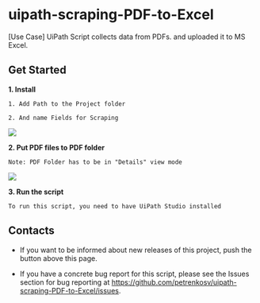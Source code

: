 # uipath-scraping-PDF-to-Excel
[Use Case] UiPath Script collects data from PDFs. and uploaded it to MS Excel.

## Get Started

**1. Install**
  ```
  1. Add Path to the Project folder

  2. And name Fields for Scraping
  ```
  ![](https://doc-04-8o-docs.googleusercontent.com/docs/securesc/ha0ro937gcuc7l7deffksulhg5h7mbp1/jggliatlpi5vc6t627hmo8qlvl2ljq54/1568433600000/17256163865911582076/*/1nXZwe37r6kjMEBHIrsSmfoj1Ou8OpCPl)


**2. Put PDF files to PDF folder**
  ```
  Note: PDF Folder has to be in "Details" view mode
  ```
  
  ![](https://doc-0s-c8-docs.googleusercontent.com/docs/securesc/j53s80gf4ek9qfs1hbcicbgtm5h29u1h/jmu6oehvee08c7i40dlgb9q3m5erqgh5/1568908800000/17256163865911582076/05392120774662906479/1tyHroMdG2yK1f3BRmr9if_JHWMx77Q9P?h=07621860547206318088)


**3. Run the script**
  ```
  To run this script, you need to have UiPath Studio installed
  ```


## Contacts

* If you want to be informed about new releases of this project, push the button above this page.

* If you have a concrete bug report for this script, please see the Issues section for bug reporting at https://github.com/petrenkosv/uipath-scraping-PDF-to-Excel/issues.
